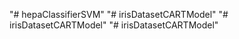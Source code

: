 "# hepaClassifierSVM" 
"# irisDatasetCARTModel" 
"# irisDatasetCARTModel" 
"# irisDatasetCARTModel" 
